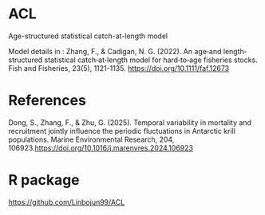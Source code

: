 # ACL
Age-structured statistical catch-at-length model

Model details in : Zhang, F., & Cadigan, N. G. (2022). An age‐and length‐structured statistical catch‐at‐length model for hard‐to‐age fisheries stocks. Fish and Fisheries, 23(5), 1121-1135. https://doi.org/10.1111/faf.12673

# References
Dong, S., Zhang, F., & Zhu, G. (2025). Temporal variability in mortality and recruitment jointly influence the periodic fluctuations in Antarctic krill populations. Marine Environmental Research, 204, 106923.https://doi.org/10.1016/j.marenvres.2024.106923

# R package
https://github.com/Linbojun99/ACL
